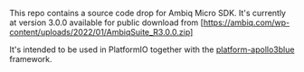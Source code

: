 This repo contains a source code drop for Ambiq Micro SDK. It's currently at version 3.0.0 available for public download
from [https://ambiq.com/wp-content/uploads/2022/01/AmbiqSuite_R3.0.0.zip]

It's intended to be used in PlatformIO together with the [platform-apollo3blue](https://github.com/nigelb/platform-apollo3blue) 
framework.
